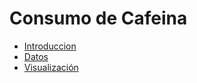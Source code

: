 <h1> Consumo de Cafeina </h1>

* [Introduccion](https://docs.google.com/document/d/1dgSHxnk6Db6fJw22UzhNuLjLPqFG4fe-q6r3qWJTKVE/edit?usp=sharing)
* [Datos](https://docs.google.com/spreadsheets/d/1eOkM4X8WFo6KGlWtyMIcv3mbxTZhSg0eqW-XsaAiRWo/edit?usp=sharing)
* [Visualización](https://jtesone.github.io/infovis/visualizacion.html)
